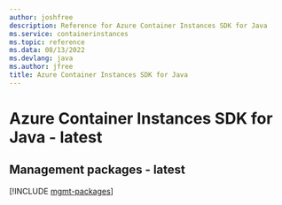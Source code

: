 ```yaml
---
author: joshfree
description: Reference for Azure Container Instances SDK for Java
ms.service: containerinstances
ms.topic: reference
ms.data: 08/13/2022
ms.devlang: java
ms.author: jfree
title: Azure Container Instances SDK for Java
---
```

# Azure Container Instances SDK for Java - latest

## Management packages - latest
[!INCLUDE [mgmt-packages](container-instances-mgmt-index.md)]